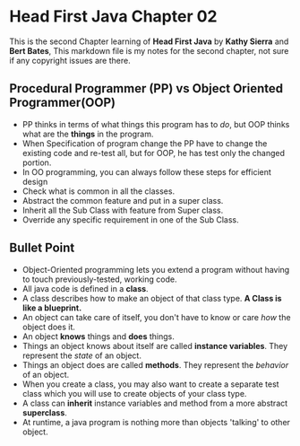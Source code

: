 Head First Java Chapter 02
=====
This is the second Chapter learning of **Head First Java** by **Kathy Sierra** and **Bert Bates**, 
This markdown file is my notes for the second chapter, not sure if any copyright issues are there.

Procedural Programmer (PP) vs Object Oriented Programmer(OOP)
-
* PP thinks in terms of what things this program has to *do*, but OOP thinks what are the **things** in the program.
* When Specification of program change the PP have to change the existing code and re-test all, but for OOP, he has
test only the changed portion.
* In OO programming, you can always follow these steps for efficient design
 * Check what is common in all the classes.
 * Abstract the common feature and put in a super class.
 * Inherit all the Sub Class with feature from Super class.
 * Override any specific requirement in one of the Sub Class.

Bullet Point
--
* Object-Oriented programming lets you extend a program without having to touch previously-tested, working code.
* All java code is defined in a **class**.
* A class describes how to make an object of that class type. **A Class is like a blueprint.**
* An object can take care of itself, you don't have to know or care *how* the object does it.
* An object **knows** things and **does** things.
* Things an object knows about itself are called **instance variables**. They represent the *state* of an object.
* Things an object does are called **methods**. They represent the *behavior* of an object.
* When you create a class, you may also want to create a separate test class which you will use to create objects of your class type.
* A class can **inherit** instance variables and method from a more abstract **superclass**.
* At runtime, a java program is nothing more than objects 'talking' to other object.

